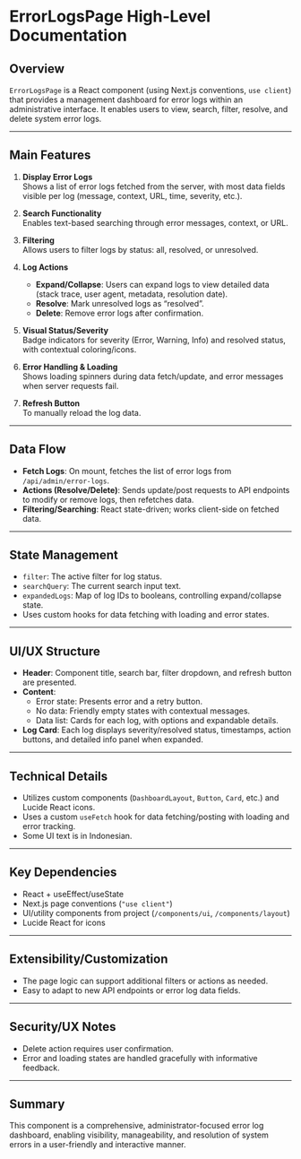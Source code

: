 # ErrorLogsPage High-Level Documentation

## Overview

`ErrorLogsPage` is a React component (using Next.js conventions, `use client`) that provides a management dashboard for error logs within an administrative interface. It enables users to view, search, filter, resolve, and delete system error logs.

---

## Main Features

1. **Display Error Logs**  
   Shows a list of error logs fetched from the server, with most data fields visible per log (message, context, URL, time, severity, etc.).

2. **Search Functionality**  
   Enables text-based searching through error messages, context, or URL.

3. **Filtering**  
   Allows users to filter logs by status: all, resolved, or unresolved.

4. **Log Actions**
   - **Expand/Collapse**: Users can expand logs to view detailed data (stack trace, user agent, metadata, resolution date).
   - **Resolve**: Mark unresolved logs as “resolved”.
   - **Delete**: Remove error logs after confirmation.

5. **Visual Status/Severity**  
   Badge indicators for severity (Error, Warning, Info) and resolved status, with contextual coloring/icons.

6. **Error Handling & Loading**  
   Shows loading spinners during data fetch/update, and error messages when server requests fail.

7. **Refresh Button**  
   To manually reload the log data.

---

## Data Flow

- **Fetch Logs**: On mount, fetches the list of error logs from `/api/admin/error-logs`.
- **Actions (Resolve/Delete)**: Sends update/post requests to API endpoints to modify or remove logs, then refetches data.
- **Filtering/Searching**: React state-driven; works client-side on fetched data.

---

## State Management

- `filter`: The active filter for log status.
- `searchQuery`: The current search input text.
- `expandedLogs`: Map of log IDs to booleans, controlling expand/collapse state.
- Uses custom hooks for data fetching with loading and error states.

---

## UI/UX Structure

- **Header**: Component title, search bar, filter dropdown, and refresh button are presented.
- **Content**:
  - Error state: Presents error and a retry button.
  - No data: Friendly empty states with contextual messages.
  - Data list: Cards for each log, with options and expandable details.
- **Log Card**: Each log displays severity/resolved status, timestamps, action buttons, and detailed info panel when expanded.

---

## Technical Details

- Utilizes custom components (`DashboardLayout`, `Button`, `Card`, etc.) and Lucide React icons.
- Uses a custom `useFetch` hook for data fetching/posting with loading and error tracking.
- Some UI text is in Indonesian.

---

## Key Dependencies

- React + useEffect/useState
- Next.js page conventions (`"use client"`)
- UI/utility components from project (`/components/ui`, `/components/layout`)
- Lucide React for icons

---

## Extensibility/Customization

- The page logic can support additional filters or actions as needed.
- Easy to adapt to new API endpoints or error log data fields.

---

## Security/UX Notes

- Delete action requires user confirmation.
- Error and loading states are handled gracefully with informative feedback.

---

## Summary

This component is a comprehensive, administrator-focused error log dashboard, enabling visibility, manageability, and resolution of system errors in a user-friendly and interactive manner.
